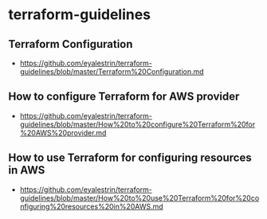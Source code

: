 # terraform-guidelines

## Terraform Configuration
* https://github.com/eyalestrin/terraform-guidelines/blob/master/Terraform%20Configuration.md

## How to configure Terraform for AWS provider
* https://github.com/eyalestrin/terraform-guidelines/blob/master/How%20to%20configure%20Terraform%20for%20AWS%20provider.md

## How to use Terraform for configuring resources in AWS
* https://github.com/eyalestrin/terraform-guidelines/blob/master/How%20to%20use%20Terraform%20for%20configuring%20resources%20in%20AWS.md
